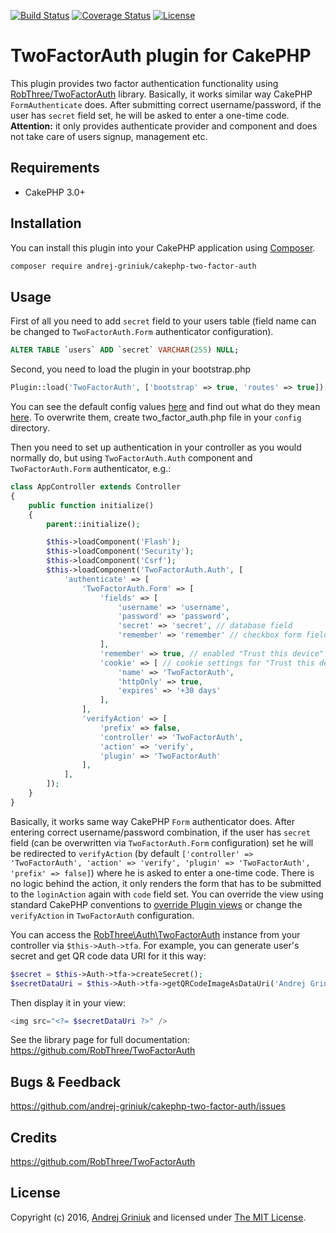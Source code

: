 [![Build Status](https://img.shields.io/travis/andrej-griniuk/cakephp-two-factor-auth/master.svg?style=flat-square)](https://travis-ci.org/andrej-griniuk/cakephp-two-factor-auth)
[![Coverage Status](https://img.shields.io/coveralls/andrej-griniuk/cakephp-two-factor-auth.svg?style=flat-square)](https://coveralls.io/r/andrej-griniuk/cakephp-two-factor-auth?branch=master)
[![License](https://img.shields.io/badge/license-MIT-blue.svg?style=flat-square)](LICENSE)

# TwoFactorAuth plugin for CakePHP

This plugin provides two factor authentication functionality using [RobThree/TwoFactorAuth](https://github.com/RobThree/TwoFactorAuth) library.
Basically, it works similar way CakePHP `FormAuthenticate` does. After submitting correct username/password, if the user has `secret` field set, he will be asked to enter a one-time code.
**Attention:** it only provides authenticate provider and component and does not take care of users signup, management etc.

## Requirements

- CakePHP 3.0+

## Installation

You can install this plugin into your CakePHP application using [Composer][composer].

```bash
composer require andrej-griniuk/cakephp-two-factor-auth
```

## Usage

First of all you need to add `secret` field to your users table (field name can be changed to `TwoFactorAuth.Form` authenticator configuration).
```sql
ALTER TABLE `users` ADD `secret` VARCHAR(255) NULL;
```

Second, you need to load the plugin in your bootstrap.php

```php
Plugin::load('TwoFactorAuth', ['bootstrap' => true, 'routes' => true]);
```

You can see the default config values [here](https://github.com/andrej-griniuk/cakephp-two-factor-auth/blob/master/config/two_factor_auth.php) and find out what do they mean [here](https://github.com/RobThree/TwoFactorAuth#usage). To overwrite them, create two_factor_auth.php file in your `config` directory.

Then you need to set up authentication in your controller as you would normally do, but using `TwoFactorAuth.Auth` component and `TwoFactorAuth.Form` authenticator, e.g.:

```php
class AppController extends Controller
{
    public function initialize()
    {
        parent::initialize();

        $this->loadComponent('Flash');
        $this->loadComponent('Security');
        $this->loadComponent('Csrf');
        $this->loadComponent('TwoFactorAuth.Auth', [
            'authenticate' => [
                'TwoFactorAuth.Form' => [
                    'fields' => [
                        'username' => 'username',
                        'password' => 'password',
                        'secret' => 'secret', // database field
                        'remember' => 'remember' // checkbox form field name for "Trust this device" feature
                    ],
                    'remember' => true, // enabled "Trust this device" feature
                    'cookie' => [ // cookie settings for "Trust this device" feature
                        'name' => 'TwoFactorAuth',
                        'httpOnly' => true,
                        'expires' => '+30 days'
                    ],
                ],
                'verifyAction' => [
                    'prefix' => false,
                    'controller' => 'TwoFactorAuth',
                    'action' => 'verify',
                    'plugin' => 'TwoFactorAuth'
                ],
            ],
        ]);
    }
}
```

Basically, it works same way CakePHP `Form` authenticator does.
After entering correct username/password combination, if the user has `secret` field (can be overwritten via `TwoFactorAuth.Form` configuration) set he will be redirected to `verifyAction` (by default `['controller' => 'TwoFactorAuth', 'action' => 'verify', 'plugin' => 'TwoFactorAuth', 'prefix' => false]`) where he is asked to enter a one-time code.
There is no logic behind the action, it only renders the form that has to be submitted to the `loginAction` again with `code` field set.
You can override the view using standard CakePHP conventions to [override Plugin views](http://book.cakephp.org/3.0/en/plugins.html#overriding-plugin-templates-from-inside-your-application) or change the `verifyAction` in `TwoFactorAuth` configuration.

You can access the [RobThree\Auth\TwoFactorAuth](https://github.com/RobThree/TwoFactorAuth) instance from your controller via `$this->Auth->tfa`. For example, you can generate user's secret and get QR code data URI for it this way:
```php
$secret = $this->Auth->tfa->createSecret();
$secretDataUri = $this->Auth->tfa->getQRCodeImageAsDataUri('Andrej Griniuk', $secret);
```
Then display it in your view:
```php
<img src="<?= $secretDataUri ?>" />
```
See the library page for full documentation: https://github.com/RobThree/TwoFactorAuth

## Bugs & Feedback

https://github.com/andrej-griniuk/cakephp-two-factor-auth/issues

## Credits

https://github.com/RobThree/TwoFactorAuth

## License

Copyright (c) 2016, [Andrej Griniuk][andrej-griniuk] and licensed under [The MIT License][mit].

[cakephp]:http://cakephp.org
[composer]:http://getcomposer.org
[mit]:http://www.opensource.org/licenses/mit-license.php
[andrej-griniuk]:https://github.com/andrej-griniuk
